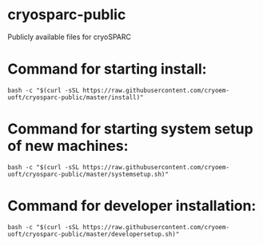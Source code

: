 # cryosparc-public
Publicly available files for cryoSPARC

# Command for starting install:
```
bash -c "$(curl -sSL https://raw.githubusercontent.com/cryoem-uoft/cryosparc-public/master/install)"
```

# Command for starting system setup of new machines:
```
bash -c "$(curl -sSL https://raw.githubusercontent.com/cryoem-uoft/cryosparc-public/master/systemsetup.sh)"
```

# Command for developer installation:
```
bash -c "$(curl -sSL https://raw.githubusercontent.com/cryoem-uoft/cryosparc-public/master/developersetup.sh)"
```
